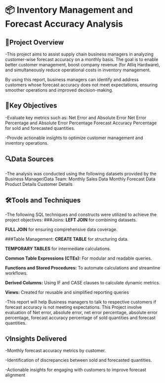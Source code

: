 # 📦 Inventory Management and Forecast Accuracy Analysis

## 📌Project Overview
-This project aims to assist supply chain business managers in analyzing customer-wise forecast accuracy on a monthly basis. The goal is to enable better customer management, boost company revenue (for Atliq Hardware), and simultaneously reduce operational costs in inventory management.

By using this report, business managers can identify and address customers whose forecast accuracy does not meet expectations, ensuring smoother operations and improved decision-making.

## 🎯Key Objectives
-Evaluate key metrics such as:
  Net Error and Absolute Error
  Net Error Percentage and Absolute Error Percentage
  Forecast Accuracy Percentage for sold and forecasted quantities.

-Provide actionable insights to optimize customer management and inventory operations.

## 🔍Data Sources
-The analysis was conducted using the following datasets provided by the Business Manager/Data Team:
  Monthly Sales Data
  Monthly Forecast Data
  Product Details
  Customer Details

##  🛠️Tools and Techniques
-The following SQL techniques and constructs were utilized to achieve the project objectives:
###Joins:
**LEFT JOIN** for combining datasets.

**FULL JOIN** for ensuring comprehensive data coverage.

###Table Management:
**CREATE TABLE** for structuring data.

**TEMPORARY TABLES** for intermediate calculations.

**Common Table Expressions (CTEs):** For modular and readable queries.

**Functions and Stored Procedures:** To automate calculations and streamline workflows.

**Derived Columns:** Using IF and CASE clauses to calculate dynamic metrics.

**Views:** Created for reusable and simplified reporting queries

-This report will help Business managers to talk to respective customers if forecast accuracy is not meeting expectations. This Project involve evaluation of Net error, absolute error, net error percentage, absolute error percentage, forecast accuracy percentage of sold quantities and forecast quantities.

##  💡Insights Delivered
-Monthly forecast accuracy metrics by customer.

-Identification of discrepancies between sold and forecasted quantities.

-Actionable insights for engaging with customers to improve forecast alignment
